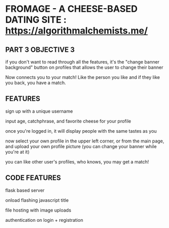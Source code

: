 # FROMAGE - A CHEESE-BASED DATING SITE : https://algorithmalchemists.me/
## PART 3 OBJECTIVE 3
if you don't want to read through all the features, it's the "change banner background" button on profiles that allows the user to change their banner

Now connects you to your match! Like the person you like and if they like you back, you have a match.

## FEATURES

sign up with a unique username 

input age, catchphrase, and favorite cheese for your profile

once you're logged in, it will display people with the same tastes as you

now select your own profile in the upper left corner, or from the main page, and upload your own profile picture (you can change your banner while you're at it)

you can like other user's profiles, who knows, you may get a match!

## CODE FEATURES

flask based server 

onload flashing javascript title

file hosting with image uploads

authentication on login + registration





  
